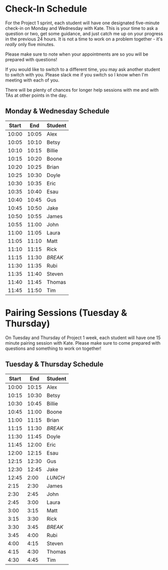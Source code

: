 # Check-In Schedule

For the Project 1 sprint, each student will have one designated five-minute check-in on Monday and Wednesday with Kate. This is your time to ask a question or two, get some guidance, and just catch me up on your progress in the previous 24 hours. It is not a time to work on a problem together - it's *really* only five minutes.

Please make sure to note when your appointments are so you will be prepared with questions!

If you would like to switch to a different time, you may ask another student to switch with you. Please slack me if you switch so I know when I'm meeting with each of you.

There will be plenty of chances for longer help sessions with me and with TAs at other points in the day.

## Monday & Wednesday Schedule

| Start  | End   | Student |
| ------ | ----- | -----   |
| 10:00  | 10:05 | Alex    |
| 10:05  | 10:10 | Betsy   | 
| 10:10  | 10:15 | Billie  | 
| 10:15  | 10:20 | Boone   |
| 10:20  | 10:25 | Brian   |
| 10:25  | 10:30 | Doyle   | 
| 10:30  | 10:35 | Eric    | 
| 10:35  | 10:40 | Esau    |
| 10:40  | 10:45 | Gus     |
| 10:45  | 10:50 | Jake    | 
| 10:50  | 10:55 | James   | 
| 10:55  | 11:00 | John    |
| 11:00  | 11:05 | Laura   |
| 11:05  | 11:10 | Matt    | 
| 11:10  | 11:15 | Rick    | 
| 11:15  | 11:30 | *BREAK* |
| 11:30  | 11:35 | Rubi    |
| 11:35  | 11:40 | Steven  |
| 11:40  | 11:45 | Thomas  | 
| 11:45  | 11:50 | Tim     | 

# Pairing Sessions (Tuesday & Thursday)

On Tuesday and Thursday of Project 1 week, each student will have one 15 minute pairing session with Kate. Please make sure to come prepared with questions and something to work on together!

## Tuesday & Thursday Schedule

| Start  | End   | Student |
| ------ | ----- | -----   |
| 10:00  | 10:15 | Alex    |
| 10:15  | 10:30 | Betsy   | 
| 10:30  | 10:45 | Billie  | 
| 10:45  | 11:00 | Boone   |
| 11:00  | 11:15 | Brian   | 
| 11:15  | 11:30 | *BREAK* |
| 11:30  | 11:45 | Doyle   | 
| 11:45  | 12:00 | Eric    | 
| 12:00  | 12:15 | Esau    |
| 12:15  | 12:30 | Gus     |
| 12:30  | 12:45 | Jake    |  
| 12:45  | 2:00  | *LUNCH* |
| 2:15   | 2:30  | James   | 
| 2:30   | 2:45  | John    |
| 2:45   | 3:00  | Laura   |
| 3:00   | 3:15  | Matt    | 
| 3:15   | 3:30  | Rick    | 
| 3:30   | 3:45  | *BREAK* |
| 3:45   | 4:00  | Rubi    |
| 4:00   | 4:15  | Steven  |
| 4:15   | 4:30  | Thomas  | 
| 4:30   | 4:45  | Tim     | 